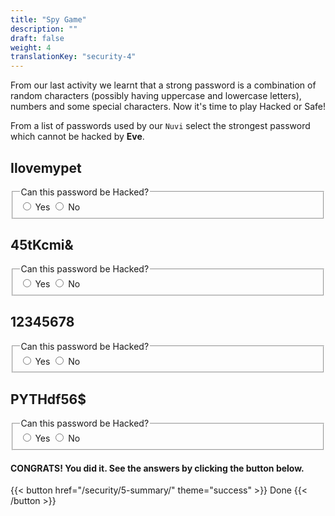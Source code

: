 ```yaml
---
title: "Spy Game"
description: ""
draft: false
weight: 4
translationKey: "security-4"
---
```


From our last activity we learnt that a strong password is a combination of random characters (possibly having uppercase and lowercase letters), numbers and some special characters. Now it's time to play Hacked or Safe!

From a list of passwords used by our `Nuvi` select the strongest password which cannot be hacked by **Eve**.

##  Ilovemypet
<!--![Cannot load image](pwd1.JPG?classes=border,shadow)-->
<fieldset>  
  <legend>Can this password be Hacked?</legend>
  <input type="radio" id="notify-on1" name="notify1" value="on" >
  <label for="notify-on">Yes</label>
  <input type="radio" id="notify-off1" name="notify1" value="off">
  <label for="notify-off">No</label>
</fieldset>

## 45tKcmi&
<!--![Cannot load image](pwd2.JPG?classes=border,shadow)-->
<fieldset>  
  <legend>Can this password be Hacked?</legend>
  <input type="radio" id="notify-on2" name="notify2" value="on" >
  <label for="notify-on">Yes</label>
  <input type="radio" id="notify-off2" name="notify2" value="off">
  <label for="notify-off">No</label>
</fieldset>

## 12345678
<!--![Cannot load image](pwd3.JPG?classes=border,shadow)-->
<fieldset>  
  <legend>Can this password be Hacked?</legend>
  <input type="radio" id="notify-on3" name="notify3" value="on" >
  <label for="notify-on">Yes</label>
  <input type="radio" id="notify-off3" name="notify3" value="off">
  <label for="notify-off">No</label>
</fieldset> 

## PYTHdf56$
<!--![Cannot load image](pwd4.JPG?classes=border,shadow)-->
<fieldset>  
  <legend>Can this password be Hacked?</legend>
  <input type="radio" id="notify-on4" name="notify4" value="on" >
  <label for="notify-on">Yes</label>
  <input type="radio" id="notify-off4" name="notify4" value="off">
  <label for="notify-off">No</label>
</fieldset> 

<!--
<script>
var button1 = document.getElementById("notify-on1");
var button2 = document.getElementById("notify-off1");
if (button1.checked){
    alert("radio1 selected");
}else if (button2.checked) {
    alert("radio2 selected");
}
</script> -->

#### CONGRATS! You did it. See the answers by clicking the button below.



{{< button href="/security/5-summary/" theme="success" >}} Done {{< /button >}}



